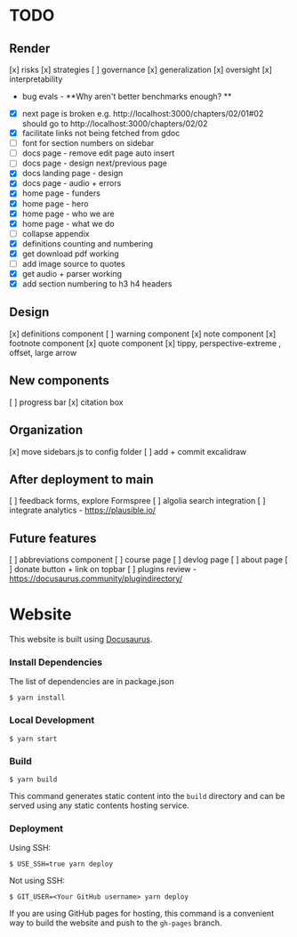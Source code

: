 # TODO

## Render
[x] risks
[x] strategies
[ ] governance
[x] generalization
[x] oversight
[x] interpretability

- bug evals - **Why aren't better benchmarks enough? **
 - [x] next page is broken e.g. http://localhost:3000/chapters/02/01#02 should go to http://localhost:3000/chapters/02/02
 - [x] facilitate links not being fetched from gdoc
 - [ ] font for section numbers on sidebar
 - [ ] docs page - remove edit page auto insert
 - [ ] docs page - design next/previous page
 - [x] docs landing page - design
 - [x] docs page - audio + errors
 - [x] home page - funders
 - [x] home page - hero
 - [x] home page - who we are
 - [x] home page - what we do
 - [ ] collapse appendix
 - [x] definitions counting and numbering
 - [x] get download pdf working
 - [ ] add image source to quotes
 - [x] get audio + parser working
 - [x] add section numbering to h3 h4 headers

## Design
[x] definitions component
[ ] warning component
[x] note component
[x] footnote component
[x] quote component
[x] tippy, perspective-extreme , offset, large arrow


## New components
[ ] progress bar
[x] citation box


## Organization
[x] move sidebars.js to config folder
[ ] add + commit excalidraw


## After deployment to main

[ ] feedback forms, explore Formspree
[ ] algolia search integration
[ ] integrate analytics - https://plausible.io/ 

## Future features
[ ] abbreviations component
[ ] course page
[ ] devlog page
[ ] about page
[ ] donate button + link on topbar
[ ] plugins review - https://docusaurus.community/plugindirectory/


# Website

This website is built using [Docusaurus](https://docusaurus.io/).

### Install Dependencies

The list of dependencies are in package.json

```
$ yarn install
```

### Local Development

```
$ yarn start
```


### Build

```
$ yarn build
```

This command generates static content into the `build` directory and can be served using any static contents hosting service.

### Deployment

Using SSH:

```
$ USE_SSH=true yarn deploy
```

Not using SSH:

```
$ GIT_USER=<Your GitHub username> yarn deploy
```

If you are using GitHub pages for hosting, this command is a convenient way to build the website and push to the `gh-pages` branch.
